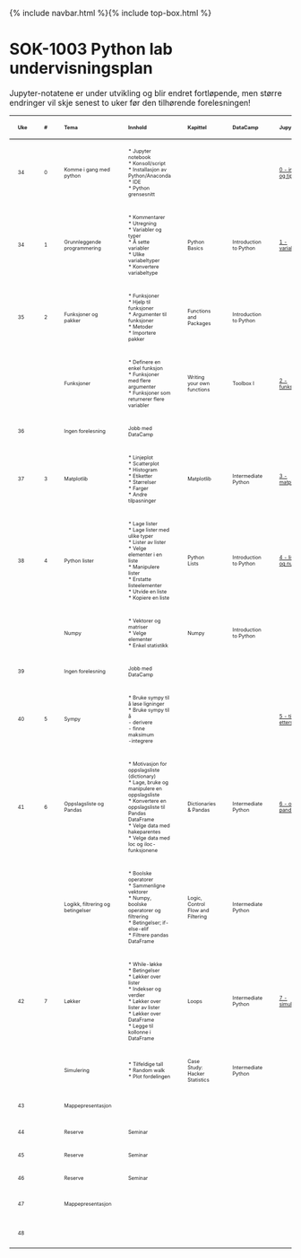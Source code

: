 {% include navbar.html %}{% include top-box.html %}
<style> table { width:100%; font-size: 9px; } table, th, td { border-collapse: collapse; } th, td { padding: 15px; text-align: left; } th { border-bottom: 1px solid black; } </style>
# SOK-1003 Python lab undervisningsplan

<p>Jupyter-notatene er under utvikling og blir endret fortløpende, men større endringer vil skje senest to uker før den tilhørende forelesningen!</p>

|Uke	|#	|Tema	|Innhold	|Kapittel	|DataCamp	|Jupyter	|Innlevering|
|---|---|---|---|---|---|---|---|
|34	|0	|Komme i gang med python	|* Jupyter notebook<br>* Konsoll/script<br>* Installasjon av Python/Anaconda<br>* IDE<br>* Python grensesnitt	|||[0 - installasjon og tips](https://github.com/uit-sok-1003-h24/notebooks/blob/main/0%20-%20installasjon%20og%20tips.ipynb)||
|34 |1   |Grunnleggende programmering	|* Kommentarer<br>* Utregning<br>* Variabler og typer<br>* Å sette variabler<br>* Ulike variabeltyper<br>* Konvertere variabeltype	|Python Basics	|Introduction to Python	|[1 - variabler.ipynb](https://github.com/uit-sok-1003-h24/notebooks/blob/main/1%20-%20introduksjon.ipynb)|[DataCamp](https://app.datacamp.com/groups/sok-1003-python-lab/dashboard)|
|35	|2	|Funksjoner og pakker	|* Funksjoner<br>* Hjelp til funksjoner<br>* Argumenter til funksjoner<br>* Metoder<br>* Importere pakker	|Functions and Packages	|Introduction to Python	|||
|   |   |Funksjoner	|* Definere en enkel funksjon<br>* Funksjoner med flere argumenter<br>* Funksjoner som returnerer flere variabler	|Writing your own functions	|Toolbox I	|[2 - funksjoner.ipynb](https://github.com/uit-sok-1003-h24/notebooks/blob/main/2%20-%20funksjoner.ipynb)|[DataCamp](https://app.datacamp.com/groups/sok-1003-python-lab/dashboard)|
|36 ||Ingen forelesning|Jobb med DataCamp||||Seminar (se forelesningsplan/Canvas|
|37	|3	|Matplotlib	|* Linjeplot<br>* Scatterplot<br>* Histogram<br>* Etiketter<br>* Størrelser<br>* Farger<br>* Andre tilpasninger	|Matplotlib	|Intermediate Python	|[3 - matplotlib.ipynb](https://github.com/uit-sok-1003-h24/notebooks/blob/main/3%20-%20matplotlib.ipynb)|[DataCamp](https://app.datacamp.com/groups/sok-1003-python-lab/dashboard)|
|38	|4	|Python lister	|* Lage lister<br>* Lage lister med ulike typer<br>* Lister av lister<br>* Velge elementer i en liste<br>* Manipulere lister<br>* Erstatte listeelementer<br>* Utvide en liste<br>* Kopiere en liste	|Python Lists	|Introduction to Python	|[4 - lister, oppslag og numpy.ipynb](https://github.com/uit-sok-1003-h24/notebooks/blob/main/4%20-%20lister%2C%20oppslag%20og%20numpy.ipynb)|[DataCamp](https://app.datacamp.com/groups/sok-1003-python-lab/dashboard)|
|   |   |Numpy	|* Vektorer og matriser<br>* Velge elementer<br>* Enkel statistikk	|Numpy	|Introduction to Python	||[DataCamp](https://app.datacamp.com/groups/sok-1003-python-lab/dashboard)|
|39 ||Ingen forelesning|Jobb med DataCamp||||Seminar (se forelesningsplan/Canvas|
|40	|5	|Sympy	|* Bruke sympy til å løse ligninger<br>* Bruke sympy til å<br>- derivere<br>- finne maksimum<br>-integrere	|||[5 - tilbud og etterspørsel.ipynb](https://github.com/uit-sok-1003-h24/notebooks/blob/main/5%20-%20sympy.ipynb)|[Sympy-oppgaver](https://github.com/uit-sok-1003-h24/uit-sok-1003-h24.github.io/tree/main/seminar4)|
|41	|6	|Oppslagsliste og Pandas	|* Motivasjon for oppslagsliste (dictionary)<br>* Lage, bruke og manipulere en oppslagsliste<br>* Konvertere en oppslagsliste til Pandas DataFrame<br>* Velge data med hakeparentes<br>* Velge data med loc og iloc-funksjonene	|Dictionaries & Pandas	|Intermediate Python	|[6 - oppslag og pandas.ipynb](https://github.com/uit-sok-1003-h24/notebooks/blob/main/6%20-%20pandas%2C%20filtrering%2C%20logikk%20og%20betingelser.ipynb)|[DataCamp](https://app.datacamp.com/groups/sok-1003-python-lab/dashboard)|
|   |   |Logikk, filtrering og betingelser	|* Boolske operatorer<br>* Sammenligne vektorer<br>* Numpy, boolske operatorer og filtrering<br>* Betingelser; if-else-elif<br>* Filtrere pandas DataFrame	|Logic, Control Flow and Filtering	|Intermediate Python	||[DataCamp](https://app.datacamp.com/groups/sok-1003-python-lab/dashboard)|
|42	|7	|Løkker	|* While-løkke<br>* Betingelser<br>* Løkker over lister<br>* Indekser og verdier<br>* Løkker over lister av lister<br>* Løkker over DataFrame<br>* Legge til kollonne i DataFrame	|Loops	|Intermediate Python	|[7 - simulering.ipynb](https://github.com/uit-sok-1003-h24/notebooks/blob/main/7%20-%20løkker%20og%20simulering.ipynb)|[DataCamp](https://app.datacamp.com/groups/sok-1003-python-lab/dashboard)|
|   |   |Simulering	|* Tilfeldige tall<br>* Random walk<br>* Plot fordelingen	|Case Study: Hacker Statistics	|Intermediate Python	||Oppgave kommer|
|43||Mappepresentasjon|||||Presentasjon av mappe 1|
|44||Reserve|Seminar|||||
|45||Reserve|Seminar|||||
|46||Reserve|Seminar|||||
|47||Mappepresentasjon|||||Presentasjon av mappe 2|
|48|||||||Eksamensinnlevering 29.11.2024 (Wiseflow)|



